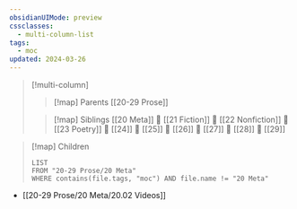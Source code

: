 ```yaml
---
obsidianUIMode: preview
cssclasses:
  - multi-column-list
tags:
  - moc
updated: 2024-03-26
---
```

> [!multi-column]
> 
> > [!map] Parents
> > [[20-29 Prose]]
> 
> > [!map] Siblings
> > [[20 Meta]] 💠 [[21 Fiction]] 💠 [[22 Nonfiction]] 💠 [[23 Poetry]] 💠 [[24]] 💠 [[25]] 💠 [[26]] 💠 [[27]] 💠 [[28]] 💠 [[29]]

> [!map] Children
> ```dataview
> LIST
> FROM "20-29 Prose/20 Meta"
> WHERE contains(file.tags, "moc") AND file.name != "20 Meta"
> ```

  - [[20-29 Prose/20 Meta/20.02 Videos]]